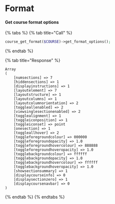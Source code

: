 # Format

#### Get course format options

{% tabs %}
{% tab title="Call" %}
```php
course_get_format($COURSE)->get_format_options();
```
{% endtab %}

{% tab title="Response" %}
```
Array
(
    [numsections] => 7
    [hiddensections] => 1
    [displayinstructions] => 1
    [layoutelement] => 7
    [layoutstructure] => 1
    [layoutcolumns] => 1
    [layoutcolumnorientation] => 2
    [toggleallenabled] => 2
    [viewsinglesectionenabled] => 2
    [togglealignment] => 1
    [toggleiconposition] => 1
    [toggleiconset] => point
    [onesection] => 1
    [toggleallhover] => 2
    [toggleforegroundcolour] => 000000
    [toggleforegroundopacity] => 1.0
    [toggleforegroundhovercolour] => 888888
    [toggleforegroundhoveropacity] => 1.0
    [togglebackgroundcolour] => ffffff
    [togglebackgroundopacity] => 1.0
    [togglebackgroundhovercolour] => ffffff
    [togglebackgroundhoveropacity] => 1.0
    [showsectionsummary] => 1
    [displaycourseinfo] => 0
    [displaysectionzero] => 1
    [displaycoursenavbar] => 0
)

```
{% endtab %}
{% endtabs %}


